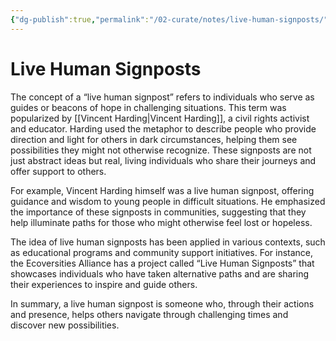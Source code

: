 ```yaml
---
{"dg-publish":true,"permalink":"/02-curate/notes/live-human-signposts/","title":"Live Human Signposts","tags":["civil-rights","hope"]}
---
```


# Live Human Signposts

The concept of a “live human signpost” refers to individuals who serve as guides or beacons of hope in challenging situations. This term was popularized by [[Vincent Harding\|Vincent Harding]], a civil rights activist and educator. Harding used the metaphor to describe people who provide direction and light for others in dark circumstances, helping them see possibilities they might not otherwise recognize. These signposts are not just abstract ideas but real, living individuals who share their journeys and offer support to others.

For example, Vincent Harding himself was a live human signpost, offering guidance and wisdom to young people in difficult situations. He emphasized the importance of these signposts in communities, suggesting that they help illuminate paths for those who might otherwise feel lost or hopeless.

The idea of live human signposts has been applied in various contexts, such as educational programs and community support initiatives. For instance, the Ecoversities Alliance has a project called “Live Human Signposts” that showcases individuals who have taken alternative paths and are sharing their experiences to inspire and guide others.

In summary, a live human signpost is someone who, through their actions and presence, helps others navigate through challenging times and discover new possibilities.